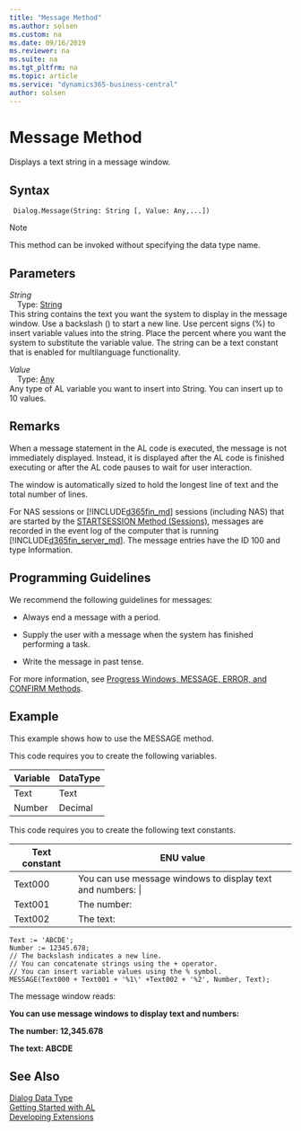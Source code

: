 ```yaml
---
title: "Message Method"
ms.author: solsen
ms.custom: na
ms.date: 09/16/2019
ms.reviewer: na
ms.suite: na
ms.tgt_pltfrm: na
ms.topic: article
ms.service: "dynamics365-business-central"
author: solsen
---
```

[//]: # (START>DO_NOT_EDIT)
[//]: # (IMPORTANT:Do not edit any of the content between here and the END>DO_NOT_EDIT.)
[//]: # (Any modifications should be made in the .xml files in the ModernDev repo.)
# Message Method
Displays a text string in a message window.


## Syntax
```
 Dialog.Message(String: String [, Value: Any,...])
```
> [!NOTE]  
> This method can be invoked without specifying the data type name.  
## Parameters
*String*  
&emsp;Type: [String](../string/string-data-type.md)  
This string contains the text you want the system to display in the message window. Use a backslash (\) to start a new line. Use percent signs (%) to insert variable values into the string. Place the percent where you want the system to substitute the variable value. The string can be a text constant that is enabled for multilanguage functionality.
        
*Value*  
&emsp;Type: [Any](../any/any-data-type.md)  
Any type of AL variable you want to insert into String. You can insert up to 10 values.  



[//]: # (IMPORTANT: END>DO_NOT_EDIT)

## Remarks  
 When a message statement in the AL code is executed, the message is not immediately displayed. Instead, it is displayed after the AL code is finished executing or after the AL code pauses to wait for user interaction.  
  
 The window is automatically sized to hold the longest line of text and the total number of lines.  
  
 For NAS sessions or [!INCLUDE[d365fin_md](../../includes/d365fin_md.md)] sessions \(including NAS\) that are started by the [STARTSESSION Method \(Sessions\)](../../methods-auto/session/session-startsession-method.md), messages are recorded in the event log of the computer that is running [!INCLUDE[d365fin_server_md](../../includes/d365fin_server_md.md)]. The message entries have the ID 100 and type Information.  
  
## Programming Guidelines  
 We recommend the following guidelines for messages:  
  
-   Always end a message with a period.  
  
-   Supply the user with a message when the system has finished performing a task.  
-   Write the message in past tense.  
  
 For more information, see [Progress Windows, MESSAGE, ERROR, and CONFIRM Methods](../../devenv-progress-windows-message-error-and-confirm-methods.md).  
  
## Example  
 This example shows how to use the MESSAGE method.  
  
 This code requires you to create the following variables.  
  
|Variable|DataType|  
|--------------|--------------|  
|Text|Text|  
|Number|Decimal|  
  
 This code requires you to create the following text constants.  
  
|Text constant|ENU value|  
|-------------------|---------------|  
|Text000|You can use message windows to display text and numbers: \\|  
|Text001|The number:|  
|Text002|The text:|  
  
```  
Text := 'ABCDE';  
Number := 12345.678;  
// The backslash indicates a new line.  
// You can concatenate strings using the + operator.  
// You can insert variable values using the % symbol.  
MESSAGE(Text000 + Text001 + '%1\' +Text002 + '%2', Number, Text);  
```  
  
 The message window reads:  
  
 **You can use message windows to display text and numbers:**  
  
 **The number: 12,345.678**  
  
 **The text: ABCDE**  
 
## See Also
[Dialog Data Type](dialog-data-type.md)  
[Getting Started with AL](../../devenv-get-started.md)  
[Developing Extensions](../../devenv-dev-overview.md)